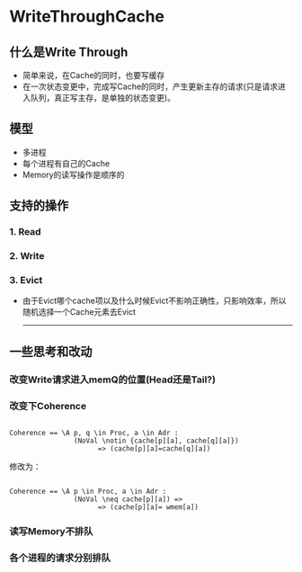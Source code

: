 # WriteThroughCache

## 什么是Write Through

- 简单来说，在Cache的同时，也要写缓存
- 在一次状态变更中，完成写Cache的同时，产生更新主存的请求(只是请求进入队列，真正写主存，是单独的状态变更)。

## 模型

- 多进程
- 每个进程有自己的Cache
- Memory的读写操作是顺序的



## 支持的操作

### 1. Read

### 2. Write

### 3. Evict

- 由于Evict哪个cache项以及什么时候Evict不影响正确性，只影响效率，所以随机选择一个Cache元素去Evict 

  ------

  


## 一些思考和改动

### 改变Write请求进入memQ的位置(Head还是Tail?)

### 改变下Coherence



```tla

Coherence == \A p, q \in Proc, a \in Adr : 
                (NoVal \notin {cache[p][a], cache[q][a]})
                      => (cache[p][a]=cache[q][a]) 

```

修改为：

```tla

Coherence == \A p \in Proc, a \in Adr : 
                (NoVal \neq cache[p][a]) =>
                      => (cache[p][a]= wmem[a]) 
```



### 读写Memory不排队



### 各个进程的请求分别排队




